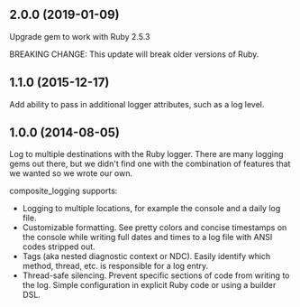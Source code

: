 ## 2.0.0 (2019-01-09)

Upgrade gem to work with Ruby 2.5.3

BREAKING CHANGE: This update will break older versions of Ruby.

## 1.1.0 (2015-12-17)

Add ability to pass in additional logger attributes, such as a log level.

## 1.0.0 (2014-08-05)

Log to multiple destinations with the Ruby logger. There are many logging gems out there, but we didn't find one with the combination of features that we wanted so we wrote our own.

composite_logging supports:

  - Logging to multiple locations, for example the console and a daily log file.
  - Customizable formatting. See pretty colors and concise timestamps on the console while writing full dates and times to a log file with ANSI codes stripped out.
  - Tags (aka nested diagnostic context or NDC). Easily identify which method, thread, etc. is responsible for a log entry.
  - Thread-safe silencing. Prevent specific sections of code from writing to the log.
Simple configuration in explicit Ruby code or using a builder DSL.
